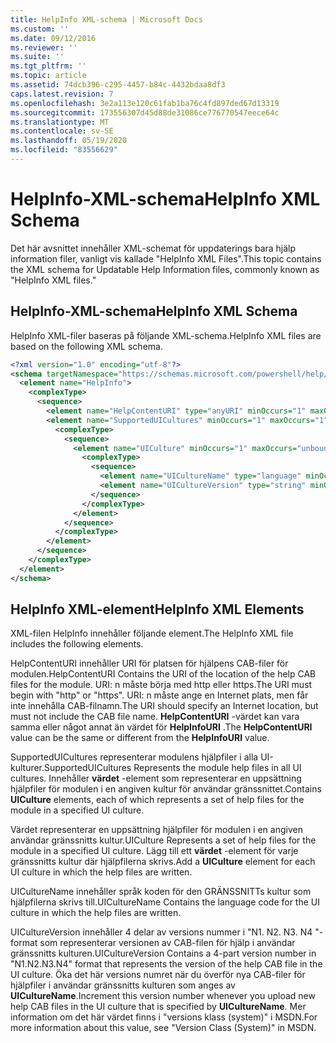 ```yaml
---
title: HelpInfo XML-schema | Microsoft Docs
ms.custom: ''
ms.date: 09/12/2016
ms.reviewer: ''
ms.suite: ''
ms.tgt_pltfrm: ''
ms.topic: article
ms.assetid: 74dcb396-c295-4457-b84c-4432bdaa8df3
caps.latest.revision: 7
ms.openlocfilehash: 3e2a113e120c61fab1ba76c4fd897ded67d13319
ms.sourcegitcommit: 173556307d45d88de31086ce776770547eece64c
ms.translationtype: MT
ms.contentlocale: sv-SE
ms.lasthandoff: 05/19/2020
ms.locfileid: "83556629"
---
```

# <a name="helpinfo-xml-schema"></a><span data-ttu-id="b367e-102">HelpInfo-XML-schema</span><span class="sxs-lookup"><span data-stu-id="b367e-102">HelpInfo XML Schema</span></span>

<span data-ttu-id="b367e-103">Det här avsnittet innehåller XML-schemat för uppdaterings bara hjälp information filer, vanligt vis kallade "HelpInfo XML Files".</span><span class="sxs-lookup"><span data-stu-id="b367e-103">This topic contains the XML schema for Updatable Help Information files, commonly known as "HelpInfo XML files."</span></span>

## <a name="helpinfo-xml-schema"></a><span data-ttu-id="b367e-104">HelpInfo-XML-schema</span><span class="sxs-lookup"><span data-stu-id="b367e-104">HelpInfo XML Schema</span></span>

<span data-ttu-id="b367e-105">HelpInfo XML-filer baseras på följande XML-schema.</span><span class="sxs-lookup"><span data-stu-id="b367e-105">HelpInfo XML files are based on the following XML schema.</span></span>

```xml
<?xml version="1.0" encoding="utf-8"?>
<schema targetNamespace="https://schemas.microsoft.com/powershell/help/2010/05" xmlns="http://www.w3.org/2001/XMLSchema">
  <element name="HelpInfo">
    <complexType>
      <sequence>
        <element name="HelpContentURI" type="anyURI" minOccurs="1" maxOccurs="1" />
        <element name="SupportedUICultures" minOccurs="1" maxOccurs="1">
          <complexType>
            <sequence>
              <element name="UICulture" minOccurs="1" maxOccurs="unbounded">
                <complexType>
                  <sequence>
                    <element name="UICultureName" type="language" minOccurs="1" maxOccurs="1" />
                    <element name="UICultureVersion" type="string" minOccurs="1" maxOccurs="1" />
                  </sequence>
                </complexType>
              </element>
            </sequence>
          </complexType>
        </element>
      </sequence>
    </complexType>
  </element>
</schema>
```

## <a name="helpinfo-xml-elements"></a><span data-ttu-id="b367e-106">HelpInfo XML-element</span><span class="sxs-lookup"><span data-stu-id="b367e-106">HelpInfo XML Elements</span></span>

<span data-ttu-id="b367e-107">XML-filen HelpInfo innehåller följande element.</span><span class="sxs-lookup"><span data-stu-id="b367e-107">The HelpInfo XML file includes the following elements.</span></span>

<span data-ttu-id="b367e-108">HelpContentURI innehåller URI för platsen för hjälpens CAB-filer för modulen.</span><span class="sxs-lookup"><span data-stu-id="b367e-108">HelpContentURI Contains the URI of the location of the help CAB files for the module.</span></span> <span data-ttu-id="b367e-109">URI: n måste börja med http eller https.</span><span class="sxs-lookup"><span data-stu-id="b367e-109">The URI must begin with "http" or "https".</span></span> <span data-ttu-id="b367e-110">URI: n måste ange en Internet plats, men får inte innehålla CAB-filnamn.</span><span class="sxs-lookup"><span data-stu-id="b367e-110">The URI should specify an Internet location, but must not include the CAB file name.</span></span> <span data-ttu-id="b367e-111">**HelpContentURI** -värdet kan vara samma eller något annat än värdet för **HelpInfoURI** .</span><span class="sxs-lookup"><span data-stu-id="b367e-111">The **HelpContentURI** value can be the  same or different from the **HelpInfoURI** value.</span></span>

<span data-ttu-id="b367e-112">SupportedUICultures representerar modulens hjälpfiler i alla UI-kulturer.</span><span class="sxs-lookup"><span data-stu-id="b367e-112">SupportedUICultures Represents the module help files in all UI cultures.</span></span> <span data-ttu-id="b367e-113">Innehåller **värdet** -element som representerar en uppsättning hjälpfiler för modulen i en angiven kultur för användar gränssnittet.</span><span class="sxs-lookup"><span data-stu-id="b367e-113">Contains **UICulture** elements, each of which represents a set of help files for the module in a specified UI culture.</span></span>

<span data-ttu-id="b367e-114">Värdet representerar en uppsättning hjälpfiler för modulen i en angiven användar gränssnitts kultur.</span><span class="sxs-lookup"><span data-stu-id="b367e-114">UICulture Represents a set of help files for the module in a specified UI culture.</span></span> <span data-ttu-id="b367e-115">Lägg till ett **värdet** -element för varje gränssnitts kultur där hjälpfilerna skrivs.</span><span class="sxs-lookup"><span data-stu-id="b367e-115">Add a **UICulture** element for each UI culture in which the help files are written.</span></span>

<span data-ttu-id="b367e-116">UICultureName innehåller språk koden för den GRÄNSSNITTs kultur som hjälpfilerna skrivs till.</span><span class="sxs-lookup"><span data-stu-id="b367e-116">UICultureName Contains the language code for the UI culture in which the help files are written.</span></span>

<span data-ttu-id="b367e-117">UICultureVersion innehåller 4 delar av versions nummer i "N1. N2. N3. N4 "-format som representerar versionen av CAB-filen för hjälp i användar gränssnitts kulturen.</span><span class="sxs-lookup"><span data-stu-id="b367e-117">UICultureVersion Contains a 4-part version number in "N1.N2.N3.N4" format that represents the version of the help CAB file in the UI culture.</span></span> <span data-ttu-id="b367e-118">Öka det här versions numret när du överför nya CAB-filer för hjälpfiler i användar gränssnitts kulturen som anges av **UICultureName**.</span><span class="sxs-lookup"><span data-stu-id="b367e-118">Increment this version number whenever you upload new help CAB files in the UI culture that is specified by **UICultureName**.</span></span> <span data-ttu-id="b367e-119">Mer information om det här värdet finns i "versions klass (system)" i MSDN.</span><span class="sxs-lookup"><span data-stu-id="b367e-119">For more information about this value, see "Version Class (System)" in MSDN.</span></span>
